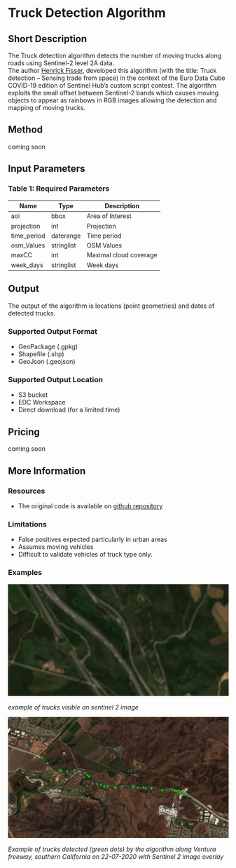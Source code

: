 # Truck Detection Algorithm

## Short Description  
  The Truck detection algorithm detects the number of moving trucks along roads using Sentinel-2 level 2A data.  
  The author [Henrick Fisser](https://twitter.com/fisserhenrik), developed this algorithm (with the title: Truck detection – Sensing trade from space) in the context of the Euro Data Cube COVID-19 edition of Sentinel Hub’s custom script contest. 
  The algorithm exploits the small offset between Sentinel-2 bands which causes moving objects to appear as rainbows in RGB images allowing the detection and mapping of moving trucks.  
 
## Method
coming soon

## Input Parameters

### Table 1: Required Parameters
<table>
  <thead>
    <tr>
      <th>Name</th>
      <th>Type </th>
      <th>Description</th>
    </tr>
  </thead>
  <tbody>
    <tr>
      <td>aoi</td>
      <td>bbox</td>
      <td>Area of Interest</td>
    </tr>
    <tr>
      <td>projection</td>
      <td>int</td>
      <td>Projection</td>
    </tr>
    <tr>
      <td>time_period</td>
      <td>daterange</td>
      <td>Time period</td>
    </tr>
    <tr>
      <td>osm_Values</td>
      <td>stringlist</td>
      <td>OSM Values</td>
    </tr>
    <tr>
      <td>maxCC</td>
      <td>int</td>
      <td>Maximal cloud coverage</td>
    </tr>
    <tr>
      <td>week_days</td>
      <td>stringlist</td>
      <td>Week days</td>
    </tr>
   </tbody>
</table>  

## Output
The output of the algorithm is locations (point geometries) and dates of detected trucks.

### Supported Output Format
- GeoPackage (.gpkg)
- Shapefile (.shp)
- GeoJson (.geojson)
### Supported Output Location
- S3 bucket
- EDC Workspace
- Direct download (for a limited time)

## Pricing
coming soon

## More Information
### Resources
- The original code is available on [github repository](https://github.com/hfisser/Truck_Detection_Sentinel2_COVID19)  

### Limitations
 - False positives expected particularly in urban areas
 - Assumes moving vehicles
 - Difficult to validate vehicles of truck type only. 

### Examples

![trucks](truck-detection-algorithm_1.png)   

_example of trucks visible on sentinel 2 image_

![detected_trucks_](carlifornia.png)   

_Example of trucks detected (green dots) by the algorithm along Ventura freeway, southern California on 22-07-2020 with Sentinel 2 image overlay_



 

